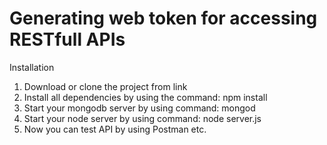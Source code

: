 # Generating web token for accessing RESTfull APIs

Installation

1. Download or clone the project from link
2. Install all dependencies by using the command: npm install
3. Start your mongodb server by using command: mongod
4. Start your node server by using command: node server.js
5. Now you can test API by using Postman etc.


